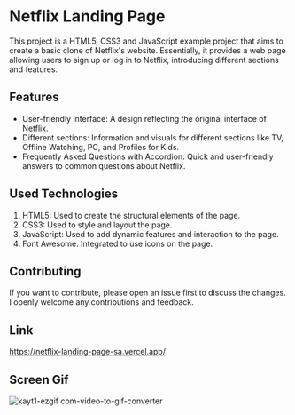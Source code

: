﻿# Netflix Landing Page

This project is a HTML5, CSS3 and JavaScript example project that aims to create a basic clone of Netflix's website. Essentially, it provides a web page allowing users to sign up or log in to Netflix, introducing different sections and features.

## Features

- User-friendly interface: A design reflecting the original interface of Netflix.
- Different sections: Information and visuals for different sections like TV, Offline Watching, PC, and Profiles for Kids.
- Frequently Asked Questions with Accordion: Quick and user-friendly answers to common questions about Netflix.

## Used Technologies

1. HTML5: Used to create the structural elements of the page.
2. CSS3: Used to style and layout the page.
3. JavaScript: Used to add dynamic features and interaction to the page.
4. Font Awesome: Integrated to use icons on the page.

## Contributing

If you want to contribute, please open an issue first to discuss the changes. I openly welcome any contributions and feedback.

## Link

https://netflix-landing-page-sa.vercel.app/

## Screen Gif

![kayt1-ezgif com-video-to-gif-converter](https://github.com/serhatakhan/NetflixLandingPage/assets/147662915/65768572-7307-4cd7-a0f4-8c95bb6a1ae6)

